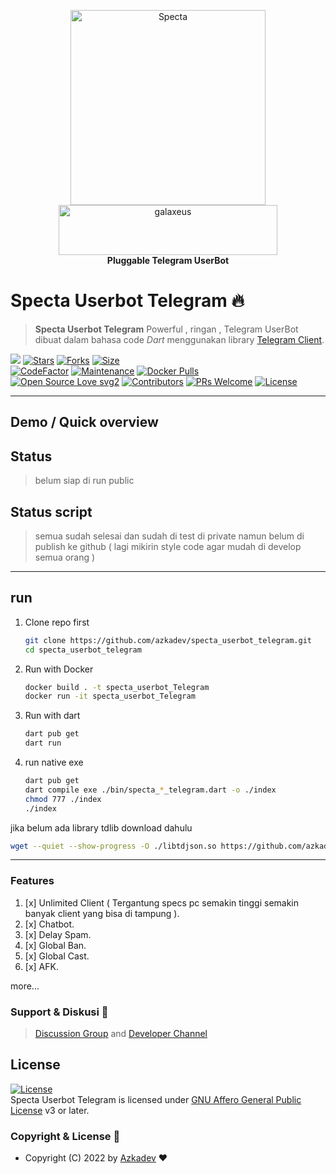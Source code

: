 <p align="center">
    <a href="https://github.com/azkadev">
        <img src="https://telegra.ph/file/e90bdeab8390b8c0d9df2.png" alt="Specta"
            width="312"
            height="312">
    </a>
    <br>
    <a href="https://youtube.com/c/galaxeus">
        <img
            src="https://raw.githubusercontent.com/azkadev/azkadev/main/assets/images/powered_galaxeus.png"
            alt="galaxeus"
            width="350"
            height="80"
        >
    </a>
    <br>
    <b>Pluggable Telegram UserBot</b>
    <br>
</p>
 

# Specta Userbot Telegram 🔥

> **Specta Userbot Telegram** Powerful , ringan , Telegram UserBot dibuat dalam bahasa code _Dart_ menggunakan library [Telegram Client](https://github.com/azkadev/telegram_client).


[![](https://img.shields.io/badge/specta_userbot_telegram-v0.7-darkgreen)](#)
[![Stars](https://img.shields.io/github/stars/azkadev/specta_userbot_telegram?style=flat-square&color=yellow)](https://github.com/azkadev/specta_userbot_telegram/stargazers)
[![Forks](https://img.shields.io/github/forks/azkadev/specta_userbot_telegram?style=flat-square&color=orange)](https://github.com/azkadev/specta_userbot_telegram/fork)
[![Size](https://img.shields.io/github/repo-size/azkadev/specta_userbot_telegram?style=flat-square&color=green)](https://github.com/azkadev/specta_userbot_telegram/)  
[![CodeFactor](https://www.codefactor.io/repository/github/azkadev/specta_userbot_telegram/badge/main)](https://www.codefactor.io/repository/github/azkadev/specta_userbot_telegram/overview/main)
[![Maintenance](https://img.shields.io/badge/Maintained%3F-yes-green.svg)](https://github.com/azkadev/specta_userbot_telegram/graphs/commit-activity)
[![Docker Pulls](https://img.shields.io/docker/pulls/azkadev/specta_userbot_telegram?style=flat-square)](https://img.shields.io/docker/pulls/azkadev/specta_userbot_telegram?style=flat-square)   
[![Open Source Love svg2](https://badges.frapsoft.com/os/v2/open-source.svg?v=103)](https://github.com/azkadev/specta_userbot_telegram)
[![Contributors](https://img.shields.io/github/contributors/azkadev/specta_userbot_telegram?style=flat-square&color=green)](https://github.com/azkadev/specta_userbot_telegram/graphs/contributors)
[![PRs Welcome](https://img.shields.io/badge/PRs-welcome-brightgreen.svg?style=flat-square)](https://makeapullrequest.com)
[![License](https://img.shields.io/badge/License-AGPL-blue)](https://github.com/azkadev/specta_userbot_telegram/blob/main/LICENSE)   
<!-- [![Sparkline](https://stars.medv.io/azkadev/specta_userbot_telegram.svg)](https://stars.medv.io/azkadev/specta_userbot_telegram) -->
----

## Demo / Quick overview

## Status
> belum siap di run public

## Status script
> semua sudah selesai dan sudah di test di private namun belum di publish ke github ( lagi mikirin style code agar mudah di develop semua orang )

---
## run

1. Clone repo first
   ```bash
   git clone https://github.com/azkadev/specta_userbot_telegram.git
   cd specta_userbot_telegram
   ```

2. Run with Docker
   ```bash
   docker build . -t specta_userbot_Telegram
   docker run -it specta_userbot_Telegram
   ```
3. Run with dart
   ```bash
   dart pub get
   dart run
   ```

4. run native exe
    ```bash
    dart pub get
    dart compile exe ./bin/specta_*_telegram.dart -o ./index
    chmod 777 ./index
    ./index
    ```

jika belum ada library tdlib download dahulu
```bash
wget --quiet --show-progress -O ./libtdjson.so https://github.com/azkadev/telegram_client/releases/download/v2022.10.13.02.09.21/libtdjson.so.1.8.7
```
---

### Features

1. [x] Unlimited Client ( Tergantung specs pc semakin tinggi semakin banyak client yang bisa di tampung ).
2. [x] Chatbot.
3. [x] Delay Spam.
4. [x] Global Ban.
5. [x] Global Cast.
6. [x] AFK.

more...

### Support & Diskusi 👥

> [Discussion Group](https://t.me/developer_base_ground) and [Developer Channel](https://t.me/azkadev)



## License
[![License](https://www.gnu.org/graphics/agplv3-155x51.png)](LICENSE)   
Specta Userbot Telegram is licensed under [GNU Affero General Public License](https://www.gnu.org/licenses/agpl-3.0.en.html) v3 or later.


### Copyright & License 👮

* Copyright (C) 2022 by [Azkadev](https://github.com/azkadev) ❤️️